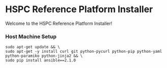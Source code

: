 # HSPC Reference Platform Installer #

Welcome to the HSPC Reference Platform Installer!

### Host Machine Setup

````
sudo apt-get update && \
sudo apt-get -y install curl git python-pycurl python-pip python-yaml python-paramiko python-jinja2 && \
sudo pip install ansible==2.1.0
````

